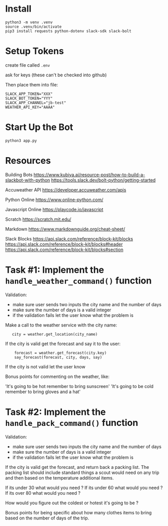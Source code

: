 # Install

```
python3 -m venv .venv
source .venv/bin/activate
pip3 install requests python-dotenv slack-sdk slack-bolt
```

# Setup Tokens

create file called `.env`

ask for keys (these can't be checked into github)

Then place them into file:

```
SLACK_APP_TOKEN="XXX"
SLACK_BOT_TOKEN="YYY"
SLACK_APP_CHANNEL="jb-test"
WEATHER_API_KEY="AAAA"
```

# Start Up the Bot

```
python3 app.py
```

# Resources

Building Bots
https://www.kubiya.ai/resource-post/how-to-build-a-slackbot-with-python
https://tools.slack.dev/bolt-python/getting-started

Accuweather API
https://developer.accuweather.com/apis

Python Online
https://www.online-python.com/

Javascript Online
https://playcode.io/javascript

Scratch
https://scratch.mit.edu/

Markdown
https://www.markdownguide.org/cheat-sheet/

Slack Blocks
https://api.slack.com/reference/block-kit/blocks
https://api.slack.com/reference/block-kit/blocks#header
https://api.slack.com/reference/block-kit/blocks#section

# Task #1: Implement the `handle_weather_command()` function

Validation:
- make sure user sends two inputs the city name and the number of days
- make sure the number of days is a valid integer
- if the validation fails let the user know what the problem is

Make a call to the weather service with the city name:

`   city = weather.get_location(city_name)`

If the city is valid get the forecast and say it to the user:

```
    forecast = weather.get_forecast(city.key)
    say_forecast(forecast, city, days, say)
```

If the city is not valid let the user know

Bonus points for commenting on the weather, like:

'It's going to be hot remember to bring sunscreen'
'It's going to be cold remember to bring gloves and a hat'

# Task #2: Implement the `handle_pack_command()` function

Validation:
- make sure user sends two inputs the city name and the number of days
- make sure the number of days is a valid integer
- if the validation fails let the user know what the problem is

If the city is valid get the forecast, and return back a packing list.
The packing list should include standard things a scout would need on 
any trip and then based on the temperature additional items.

If its under 30 what would you need ?
If its under 60 what would you need ?
If its over 80 what would you need ?

How would you figure out the coldest or hotest it's going to be ?

Bonus points for being specific about how many clothes items to bring based
on the number of days of the trip.